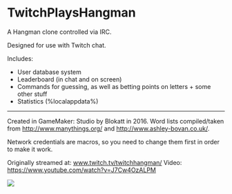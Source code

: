 # TwitchPlaysHangman
A Hangman clone controlled via IRC.

Designed for use with Twitch chat.

Includes:
 - User database system
 - Leaderboard (in chat and on screen)
 - Commands for guessing, as well as betting points on letters + some other stuff
 - Statistics (%localappdata%)

------

Created in GameMaker: Studio by Blokatt in 2016.
Word lists compiled/taken from http://www.manythings.org/ and http://www.ashley-bovan.co.uk/.

Network credentials are macros, so you need to change them first in order to make it work.

Originally streamed at: www.twitch.tv/twitchhangman/
Video: https://www.youtube.com/watch?v=J7Cw4OzALPM

![](http://puu.sh/lNgy6/79c603618c.png)
